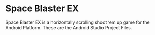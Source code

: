 # Space Blaster EX
 Space Blaster EX is a horizontally scrolling shoot ‘em up game for the Android Platform.
 These are the Android Studio Project Files.
